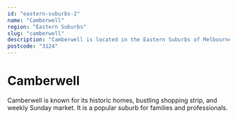 ```yaml
---
id: "eastern-suburbs-2"
name: "Camberwell"
region: "Eastern Suburbs"
slug: "camberwell"
description: "Camberwell is located in the Eastern Suburbs of Melbourne. Find trusted local plumbers serving this area."
postcode: "3124"
---
```


# Camberwell

Camberwell is known for its historic homes, bustling shopping strip, and weekly Sunday market. It is a popular suburb for families and professionals. 
